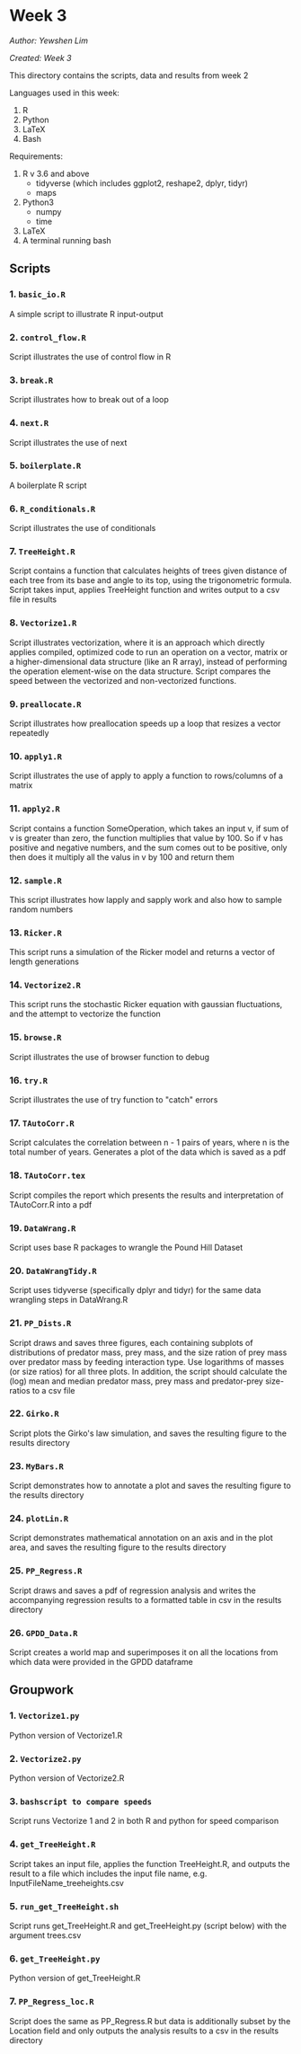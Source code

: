# Week 3

*Author: Yewshen Lim*

*Created: Week 3*

This directory contains the scripts, data and results from week 2

Languages used in this week:
1. R
2. Python
3. LaTeX
4. Bash

Requirements:
1. R v 3.6 and above
    - tidyverse (which includes ggplot2, reshape2, dplyr, tidyr)
    - maps
2. Python3
    - numpy
    - time
3. LaTeX
4. A terminal running bash

## Scripts

### 1. `basic_io.R`

A simple script to illustrate R input-output

### 2. `control_flow.R`

Script illustrates the use of control flow in R

### 3. `break.R`

Script illustrates how to break out of a loop

### 4. `next.R`

Script illustrates the use of next

### 5. `boilerplate.R`

A boilerplate R script

### 6. `R_conditionals.R`

Script illustrates the use of conditionals

### 7. `TreeHeight.R`

Script contains a function that calculates heights of trees given distance of 
each tree from its base and angle to its top, using the trigonometric formula. 
Script takes input, applies TreeHeight function and writes output to a csv 
file in results

### 8. `Vectorize1.R`

Script illustrates vectorization, where it is an approach which directly 
applies compiled, optimized code to run an operation on a vector, matrix or a 
higher-dimensional data structure (like an R array), instead of performing the 
operation element-wise on the data structure. Script compares the speed between 
the vectorized and non-vectorized functions.

### 9. `preallocate.R`

Script illustrates how preallocation speeds up a loop that resizes a vector 
repeatedly

### 10. `apply1.R`

Script illustrates the use of apply to apply a function to rows/columns of a 
matrix

### 11. `apply2.R`

Script contains a function SomeOperation, which takes an input v, if sum of v 
is greater than zero, the function multiplies that value by 100. So if v has 
positive and negative numbers, and the sum comes out to be positive, only then 
does it multiply all the valus in v by 100 and return them

### 12. `sample.R`

This script illustrates how lapply and sapply work and also how to sample 
random numbers

### 13. `Ricker.R`

This script runs a simulation of the Ricker model and returns a vector of 
length generations

### 14. `Vectorize2.R`

This script runs the stochastic Ricker equation with gaussian fluctuations, 
and the attempt to vectorize the function

### 15. `browse.R`

Script illustrates the use of browser function to debug

### 16. `try.R`

Script illustrates the use of try function to "catch" errors

### 17. `TAutoCorr.R`

Script calculates the correlation between n - 1 pairs of years, where n is the 
total number of years. Generates a plot of the data which is saved as a pdf

### 18. `TAutoCorr.tex`

Script compiles the report which presents the results and interpretation of TAutoCorr.R into a pdf

### 19. `DataWrang.R`

Script uses base R packages to wrangle the Pound Hill Dataset

### 20. `DataWrangTidy.R`

Script uses tidyverse (specifically dplyr and tidyr) for the same data wrangling steps in DataWrang.R

### 21. `PP_Dists.R`

Script draws and saves three figures, each containing subplots of distributions of predator mass, prey mass, and the size ration of prey mass over predator mass by feeding interaction type. Use logarithms of masses (or size ratios) for all three plots. In addition, the script should calculate the (log) mean and median predator mass, prey mass and predator-prey size-ratios to a csv file

### 22. `Girko.R`

Script plots the Girko's law simulation, and saves the resulting figure to the results directory

### 23. `MyBars.R`

Script demonstrates how to annotate a plot and saves the resulting figure to the results directory

### 24. `plotLin.R`

Script demonstrates mathematical annotation on an axis and in the plot area, and saves the resulting figure to the results directory

### 25. `PP_Regress.R`

Script draws and saves a pdf of regression analysis and writes the accompanying regression results to a formatted table in csv in the results directory

### 26. `GPDD_Data.R`

Script creates a world map and superimposes it on all the locations from which data were provided in the GPDD dataframe

## Groupwork

### 1. `Vectorize1.py`

Python version of Vectorize1.R

### 2. `Vectorize2.py`

Python version of Vectorize2.R

### 3. `bashscript to compare speeds`

Script runs Vectorize 1 and 2 in both R and python for speed comparison

### 4. `get_TreeHeight.R`

Script takes an input file, applies the function TreeHeight.R, and outputs the result to a file which includes the input file name, e.g. InputFileName_treeheights.csv

### 5. `run_get_TreeHeight.sh`

Script runs get_TreeHeight.R and get_TreeHeight.py (script below) with the argument trees.csv

### 6. `get_TreeHeight.py`

Python version of get_TreeHeight.R

### 7. `PP_Regress_loc.R`

Script does the same as PP_Regress.R but data is additionally subset by the Location field and only outputs the analysis results to a csv in the results directory